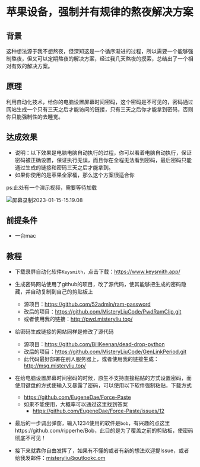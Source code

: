 # 苹果设备，强制并有规律的熬夜解决方案

## 背景

​	这种想法源于我不想熬夜，但深知这是一个循序渐进的过程，所以需要一个能够强制熬夜，但又可以定期熬夜的解决方案，经过我几天熬夜的摸索，总结出了一个相对有效的解决方案。

## 原理

​	利用自动化技术，给你的电脑设置屏幕时间密码，这个密码是不可见的，密码通过网站生成一个只有三天之后才能访问的链接，只有三天之后你才能拿到密码，否则你只能强制性的去睡觉。

## 达成效果

- 说明：以下效果是电脑电脑自动执行的过程，你可以看着电脑自动执行，保证密码被正确设置，保证执行无误，而且你在全程无法看到密码，最后密码只能通过生成的链接和密码三天之后才能拿到。
- 如果你使用的是苹果全家桶，那么这个方案很适合你

ps:此处有一个演示视频，需要等待加载

![屏幕录制2023-01-15-15.19.08](https://misteryliu.oss-cn-beijing.aliyuncs.com/image%E5%B1%8F%E5%B9%95%E5%BD%95%E5%88%B62023-01-15-15.19.08.gif)

## 前提条件

- 一台mac

## 教程

- 下载录屏自动化软件`Keysmith`，点击下载：https://www.keysmith.app/

- 生成密码网站使用了github的项目，改了源代码，使其能够把生成的密码隐藏，并自动复制到自己的剪贴板上
  - 源项目：https://github.com/52admln/ram-password
  - 改后的项目：https://github.com/MisteryLiuCode/PwdRamClip.git
  - 或者使用我的链接：http://pwd.misteryliu.top/
- 给密码生成链接的网站同样是修改了源代码
  - 源项目：https://github.com/BillKeenan/dead-drop-python
  - 改后的项目：https://github.com/MisteryLiuCode/GenLinkPeriod.git
  - 此代码最好部署在别人服务器上，或者使用我的链接生成：http://msg.misteryliu.top/

- 在给电脑设置屏幕时间密码的时候，原生不支持直接粘贴的方式设置密码，而使用键盘的方式使输入又暴露了密码，可以使用以下软件强制粘贴，下载方式
  - https://github.com/EugeneDae/Force-Paste
  - 如果不能使用，大概率可以通过这里找到答案
    - https://github.com/EugeneDae/Force-Paste/issues/12
- 最后的一步调出弹窗，输入1234使用的软件是`bob`，有兴趣的点这里https://github.com/ripperhe/Bob，此目的是为了覆盖之前的剪贴板，使密码彻底不可见！
- 接下来就靠你自由发挥了，如果有不懂的或者有新的想法欢迎提Issue，或者给我发邮件：misteryliu@outlookc.om